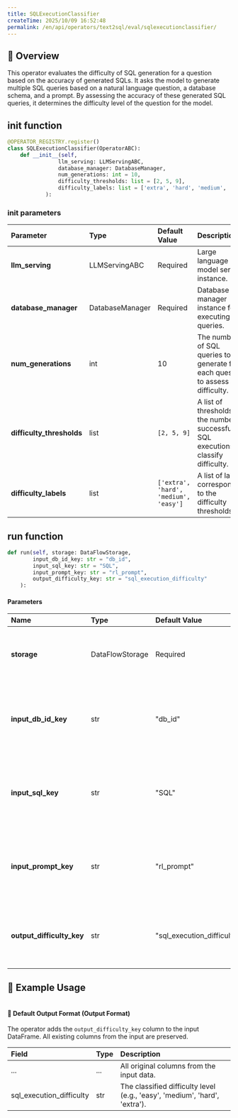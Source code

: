 ```yaml
---
title: SQLExecutionClassifier
createTime: 2025/10/09 16:52:48
permalink: /en/api/operators/text2sql/eval/sqlexecutionclassifier/
---
```


## 📘 Overview
This operator evaluates the difficulty of SQL generation for a question based on the accuracy of generated SQLs. It asks the model to generate multiple SQL queries based on a natural language question, a database schema, and a prompt. By assessing the accuracy of these generated SQL queries, it determines the difficulty level of the question for the model.

## __init__ function
```python
@OPERATOR_REGISTRY.register()
class SQLExecutionClassifier(OperatorABC):
    def __init__(self,
                llm_serving: LLMServingABC,
                database_manager: DatabaseManager,
                num_generations: int = 10,
                difficulty_thresholds: list = [2, 5, 9],
                difficulty_labels: list = ['extra', 'hard', 'medium', 'easy']
            ):
```
### init parameters
| Parameter | Type | Default Value | Description |
| :---------------------- | :--------------- | :--------------------------------------- | :-------------------------------------------------------------------------------- |
| **llm_serving** | LLMServingABC | Required | Large language model serving instance. |
| **database_manager** | DatabaseManager | Required | Database manager instance for executing SQL queries. |
| **num_generations** | int | 10 | The number of SQL queries to generate for each question to assess difficulty. |
| **difficulty_thresholds** | list | `[2, 5, 9]` | A list of thresholds for the number of successful SQL executions to classify difficulty. |
| **difficulty_labels** | list | `['extra', 'hard', 'medium', 'easy']` | A list of labels corresponding to the difficulty thresholds. |

## run function
```python
def run(self, storage: DataFlowStorage,
        input_db_id_key: str = "db_id",
        input_sql_key: str = "SQL",
        input_prompt_key: str = "rl_prompt",
        output_difficulty_key: str = "sql_execution_difficulty"
    ):
```
#### Parameters
| Name | Type | Default Value | Description |
| :---------------------- | :---------------- | :--------------------------- | :----------------------------------------------------------------- |
| **storage** | DataFlowStorage | Required | DataFlow storage instance for reading and writing data. |
| **input_db_id_key** | str | "db_id" | The column name in the input data that contains the database ID. |
| **input_sql_key** | str | "SQL" | The column name in the input data that contains the ground truth SQL query. |
| **input_prompt_key** | str | "rl_prompt" | The column name in the input data that contains the prompt for the LLM. |
| **output_difficulty_key** | str | "sql_execution_difficulty" | The column name for the output that will store the classified difficulty. |

## 🧠 Example Usage
```python

```

#### 🧾 Default Output Format (Output Format)
The operator adds the `output_difficulty_key` column to the input DataFrame. All existing columns from the input are preserved.

| Field | Type | Description |
| :------------------------- | :--- | :------------------------------------------------ |
| ... | ... | All original columns from the input data. |
| sql_execution_difficulty | str | The classified difficulty level (e.g., 'easy', 'medium', 'hard', 'extra'). |
